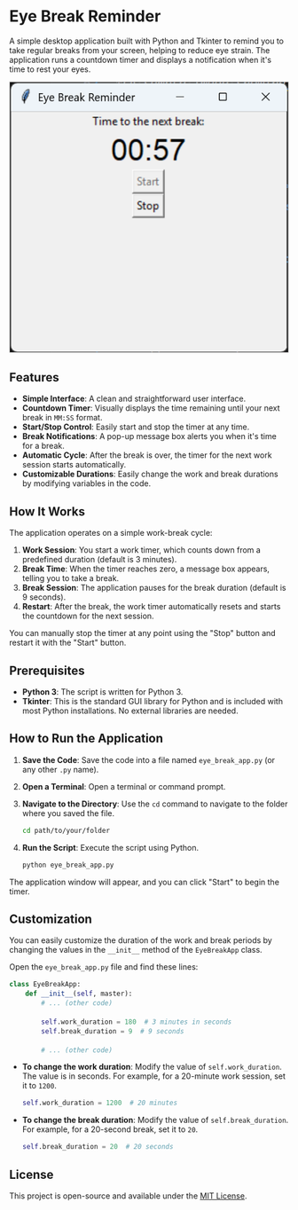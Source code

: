 # Eye Break Reminder

A simple desktop application built with Python and Tkinter to remind you to take regular breaks from your screen, helping to reduce eye strain. The application runs a countdown timer and displays a notification when it's time to rest your eyes.


![Main window](img/main-window.png)

## Features

-   **Simple Interface**: A clean and straightforward user interface.
-   **Countdown Timer**: Visually displays the time remaining until your next break in `MM:SS` format.
-   **Start/Stop Control**: Easily start and stop the timer at any time.
-   **Break Notifications**: A pop-up message box alerts you when it's time for a break.
-   **Automatic Cycle**: After the break is over, the timer for the next work session starts automatically.
-   **Customizable Durations**: Easily change the work and break durations by modifying variables in the code.

## How It Works

The application operates on a simple work-break cycle:

1.  **Work Session**: You start a work timer, which counts down from a predefined duration (default is 3 minutes).
2.  **Break Time**: When the timer reaches zero, a message box appears, telling you to take a break.
3.  **Break Session**: The application pauses for the break duration (default is 9 seconds).
4.  **Restart**: After the break, the work timer automatically resets and starts the countdown for the next session.

You can manually stop the timer at any point using the "Stop" button and restart it with the "Start" button.

## Prerequisites

-   **Python 3**: The script is written for Python 3.
-   **Tkinter**: This is the standard GUI library for Python and is included with most Python installations. No external libraries are needed.

## How to Run the Application

1.  **Save the Code**: Save the code into a file named `eye_break_app.py` (or any other `.py` name).

2.  **Open a Terminal**: Open a terminal or command prompt.

3.  **Navigate to the Directory**: Use the `cd` command to navigate to the folder where you saved the file.
    ```bash
    cd path/to/your/folder
    ```

4.  **Run the Script**: Execute the script using Python.
    ```bash
    python eye_break_app.py
    ```

The application window will appear, and you can click "Start" to begin the timer.

## Customization

You can easily customize the duration of the work and break periods by changing the values in the `__init__` method of the `EyeBreakApp` class.

Open the `eye_break_app.py` file and find these lines:

```python
class EyeBreakApp:
    def __init__(self, master):
        # ... (other code)

        self.work_duration = 180  # 3 minutes in seconds
        self.break_duration = 9  # 9 seconds

        # ... (other code)
```

-   **To change the work duration**: Modify the value of `self.work_duration`. The value is in seconds. For example, for a 20-minute work session, set it to `1200`.
    ```python
    self.work_duration = 1200  # 20 minutes
    ```

-   **To change the break duration**: Modify the value of `self.break_duration`. For example, for a 20-second break, set it to `20`.
    ```python
    self.break_duration = 20  # 20 seconds
    ```

## License

This project is open-source and available under the [MIT License](LICENSE.md).